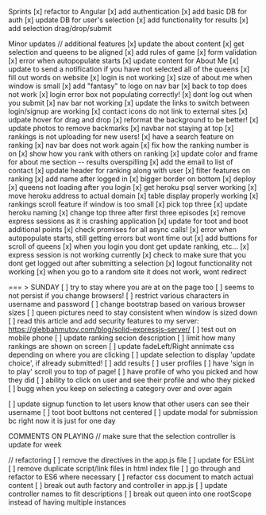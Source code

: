 Sprints
[x] refactor to Angular
[x] add authentication
[x] add basic DB for auth
[x] update DB for user's selection
[x] add functionality for results
[x] add selection drag/drop/submit

Minor updates
// additional features
[x] update the about content
[x] get selection and queens to be aligned
[x] add rules of game
[x] form validation
[x] error when autopopulate starts
[x] update content for About Me
[x] update to send a notification if you have not selected all of the queens 
[x] fill out words on website
[x] login is not working
[x] size of about me when window is small
[x] add "fantasy" to logo on nav bar
[x] back to top does not work
[x] login error box not populating correctly!
[x] dont log out when you submit
[x] nav bar not working
[x] update the links to switch between login/signup are working
[x] contact icons do not link to external sites
[x] udpate hover for drag and drop
[x] reformat the background to be better!
[x] update photos to remove backmarks
[x] navbar not staying at top
[x] rankings is not uploading for new users!
[x] have a search feature on ranking
[x] nav bar does not work again
[x] fix how the ranking number is on
[x] show how you rank with others on ranking
[x] update color and frame for about me section -- results overspilling
[x] add the email to list of contact
[x] update header for ranking along with user
[x] filter features on ranking
[x] add name after logged in
[x] bigger border on bottom
[x] deploy
[x] queens not loading after you login
[x] get heroku psql server working
[x] move heroku address to actual domain
[x] table display properly working
[x] rankings scroll feature if window is too small
[x] pick top three
[x] update heroku naming
[x] change top three after first three episodes
[x] remove express sessions as it is crashing application
[x] update for toot and boot additional points
[x] check promises for all async calls!
[x] error when autopopulate starts, still getting errors but wont time out
[x] add buttions for scroll of queens
[x] when you login you dont get update ranking, etc...
[x] express session is not working currently
[x] check to make sure that you dont get logged out after submitting a selection
[x] logout functionality not working
[x] when you go to a random site it does not work, wont redirect






=== > SUNDAY
[ ] try to stay where you are at on the page too
[ ] seems to not persist if you change browsers!
[ ] restrict various characters in username and password
[ ] change bootstrap based on various browser sizes
[ ] queen pictures need to stay consistent when window is sized down
[ ] read this article and add security features to my server: https://glebbahmutov.com/blog/solid-expressjs-server/
[ ] test out on mobile phone
[ ] update ranking secion description
[ ] limit how many rankings are shown on screen
[ ] update fadeLeft/Right annimate css depending on where you are clicking
[ ] update selection to display 'update choice', if already submitted!
[ ] add results
[ ] user profiles
[ ] have 'sign in to play' scroll you to top of page!
[ ] have profile of who you picked and how they did
[ ] ability to click on user and see their profile and who they picked
[ ] bugg when you keep on selecting a category over and over again


[ ] update signup function to let users know that other users can see their username
[ ] toot boot buttons not centered
[ ] update modal for submission bc right now it is just for one day


COMMENTS ON PLAYING
// make sure that the selection controller is update for week


// refactoring
[ ] remove the directives in the app.js file
[ ] update for ESLint
[ ] remove duplicate script/link files in html index file
[ ] go through and refactor to ES6 where necessary
[ ] refactor css document to match actual content
[ ] break out auth factory and controller in app.js
[ ] update controller names to fit descriptions
[ ] break out queen into one rootScope instead of having multiple instances